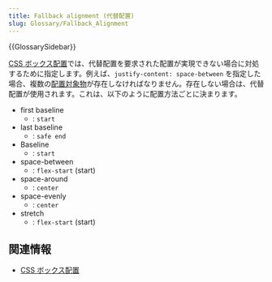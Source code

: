 ```yaml
---
title: Fallback alignment (代替配置)
slug: Glossary/Fallback_Alignment
---
```


{{GlossarySidebar}}

[CSS ボックス配置](/ja/docs/Web/CSS/CSS_Box_Alignment)では、代替配置を要求された配置が実現できない場合に対処するために指定します。例えば、`justify-content: space-between` を指定した場合、複数の[配置対象物](/ja/docs/Glossary/Alignment_Subject)が存在しなければなりません。存在しない場合は、代替配置が使用されます。これは、以下のように配置方法ごとに決まります。

- first baseline
  - : `start`
- last baseline
  - : `safe end`
- Baseline
  - : `start`
- space-between
  - : `flex-start` (start)
- space-around
  - : `center`
- space-evenly
  - : `center`
- stretch
  - : `flex-start` (start)

## 関連情報

- [CSS ボックス配置](/ja/docs/Web/CSS/CSS_Box_Alignment)
